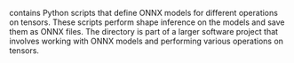 contains Python scripts that define ONNX models for different operations on tensors. These scripts perform shape inference on the models and save them as ONNX files. The directory is part of a larger software project that involves working with ONNX models and performing various operations on tensors.